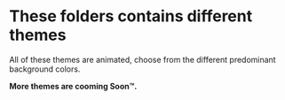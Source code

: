 # These folders contains different themes
All of these themes are animated, choose from the different predominant background colors.

**More themes are cooming Soon™.**